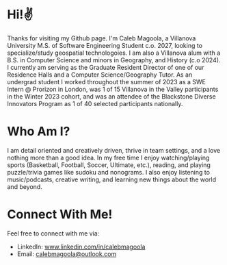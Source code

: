 # Hi!✌️
Thanks for visiting my Github page. I'm Caleb Magoola, a Villanova University M.S. of Software Engineering Student c.o. 2027, looking to specialize/study geospatial technologoies. I am also a Villanova alum with a B.S. in Computer Science and minors in Geography, and History (c.o 2024). I currently am serving as the Graduate Resident Director of one of our Residence Halls and a Computer Science/Geography Tutor. As an undergrad student I worked throughout the summer of 2023 as a SWE Intern @ Prorizon in London, was 1 of 15 Villanova in the Valley participants in the Winter 2023 cohort, and was an attendee of the Blackstone Diverse Innovators Program as 1 of 40 selected participants nationally. 

# Who Am I?
I am detail oriented and creatively driven, thrive in team settings, and a love nothing more than a good idea. In my free time I enjoy watching/playing sports (Basketball, Football, Soccer, Ultimate, etc.), reading, and playing puzzle/trivia games like sudoku and nonograms. I also enjoy listening to music/podcasts, creative writing, and learning new things about the world and beyond.

# Connect With Me!
Feel free to connect with me via: 
- LinkedIn: www.linkedin.com/in/calebmagoola
- Email: calebmagoola@outlook.com
